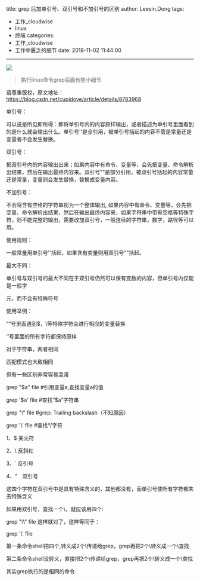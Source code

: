 title: grep 后加单引号、双引号和不加引号的区别
author: Leesin.Dong
tags:
  - 工作_cloudwise
  - linux
  - 终端
categories:
  - 工作_cloudwise
  - 工作中匮乏的细节
date: 2018-11-02 11:44:00
---
![](images/blog_header6.jpg)
>执行linux命令grep后面有些小细节

<!--more-->
请尊重版权，原文地址：https://blog.csdn.net/cupidove/article/details/8783968

单引号：

 

可以说是所见即所得：即将单引号内的内容原样输出，或者描述为单引号里面看到的是什么就会输出什么。单引号''是全引用，被单引号括起的内容不管是常量还是变量者不会发生替换。

 

双引号：

 

把双引号内的内容输出出来；如果内容中有命令、变量等，会先把变量、命令解析出结果，然后在输出最终内容来。双引号""是部分引用，被双引号括起的内容常量还是常量，变量则会发生替换，替换成变量内容。

 

不加引号：

 

不会将含有空格的字符串视为一个整体输出, 如果内容中有命令、变量等，会先把变量、命令解析出结果，然后在输出最终内容来，如果字符串中带有空格等特殊字符，则不能完整的输出，需要改加双引号，一般连续的字符串，数字，路径等可以用。

 

使用规则：

 

一般常量用单引号''括起，如果含有变量则用双引号""括起。

 

最大不同：

 

单引号与双引号的最大不同在于双引号仍然可以保有变数的内容，但单引号内仅能是一般字

元，而不会有特殊符号

 

使用举例：

 

“”号里面遇到$，\等特殊字符会进行相应的变量替换

‘’号里面的所有字符都保持原样

对于字符串，两者相同

匹配模式也大致相同

但有一些区别非常容易混淆

 

grep "$a" file        #引用变量a,查找变量a的值

 

grep '$a' file        #查找“$a”字符串

 

grep "\\" file        #grep: Trailing backslash（不知原因）

 

grep '\\' file        #查找‘\’字符

 

1、$ 美元符

 

2、\ 反斜杠

 

3、` 反引号

 

4、"　双引号

这四个字符在双引号中是具有特殊含义的，其他都没有，而单引号使所有字符都失去特殊含义

 

如果用双引号，查找一个\，就应该用四个\:

grep "\\\\" file 这样就对了，这样等同于：

grep '\\' file

 

第一条命令shell把四个\,转义成2个\传递给grep，grep再把2个\转义成一个\查找

第二条命令shell没转义，直接把2个\传递给grep，grep再把2个\转义成一个\查找

其实grep执行的是相同的命令
